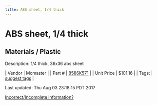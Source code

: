 ```yaml
---
title: ABS sheet, 1/4 thick
---
```


# ABS sheet, 1/4 thick
## Materials / Plastic
Description: 	1/4 thick, 36x36 abs sheet 

| Vendor | Mcmaster | 
| Part # | [8586K571](https://www.mcmaster.com/#8586K571) | 
| Unit Price | $101.16 | 
| Tags: | [suggest tags](https://docs.google.com/forms/d/e/1FAIpQLSeWyY8v3RgOty-MyWmh9U0iivNYN_molChYyS-0U-o-kOAv_g/viewform) | 

Last updated: Thu Aug 03 23:18:15 PDT 2017

 [Incorrect/Incomplete information?](https://docs.google.com/forms/d/e/1FAIpQLSeWyY8v3RgOty-MyWmh9U0iivNYN_molChYyS-0U-o-kOAv_g/viewform)